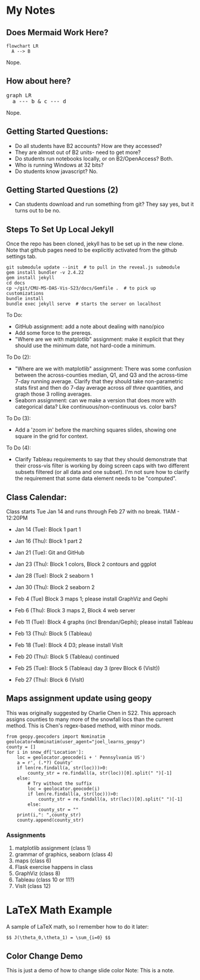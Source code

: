 # My Notes #

## Does Mermaid Work Here?

```mermaid
flowchart LR
  A --> B
```
Nope.


## How about here?
<pre class="mermaid">
graph LR
  a --- b & c --- d
</pre>
<script src="https://cdn.jsdelivr.net/npm/mermaid@10.9.1/dist/mermaid.min.js"></script>
Nope.


## Getting Started Questions:
* Do all students have B2 accounts? How are they accessed?
 * They are almost out of B2 units- need to get more?
* Do students run notebooks locally, or on B2/OpenAccess? Both.
* Who is running Windows at 32 bits?
* Do students know javascript? No.


## Getting Started Questions (2)
* Can students download and run something from git? They say yes, but
  it turns out to be no.



## Steps To Set Up Local Jekyll
Once the repo has been cloned, jekyll has to be set up in the new
clone.  Note that github pages need to be explicitly activated from
the github settings tab.

```
git submodule update --init  # to pull in the reveal.js submodule
gem install bundler -v 2.4.22
gem install jekyll
cd docs
cp ~/git/CMU-MS-DAS-Vis-S23/docs/Gemfile .  # to pick up customizations
bundle install
bundle exec jekyll serve  # starts the server on localhost
```



To Do:
* GitHub assignment: add a note about dealing with nano/pico
* Add some force to the prereqs.
* "Where are we with matplotlib" assignment: make it explicit that they should
  use the minimum date, not hard-code a minimum.


To Do (2):
* "Where are we with matplotlib" assignment: There was some confusion between
  the across-counties median, Q1, and Q3 and the across-time 7-day running
  average.  Clarify that they should take non-parametric stats first and then
  do 7-day average across *all three* quantities, and graph those 3 rolling averages.
* Seaborn assignment: can we make a version that does more with categorical data? Like
  continuous/non-continuous vs. color bars?


To Do (3):
* Add a 'zoom in' before the marching squares slides, showing one square
  in the grid for context.


To Do (4):
* Clarify Tableau requirements to say that they should demonstrate that their
  cross-vis filter is working by doing screen caps with two different subsets
  filtered (or all data and one subset).  I'm not sure how to clarify the
  requirement that some data element needs to be "computed".



## Class Calendar:

Class starts Tue Jan 14 and runs through Feb 27 with no break.
11AM - 12:20PM

* Jan 14 (Tue): Block 1 part 1
* Jan 16 (Thu): Block 1 part 2
* Jan 21 (Tue): Git and GitHub
* Jan 23 (Thu): Block 1 colors, Block 2 contours and ggplot
* Jan 28 (Tue): Block 2 seaborn 1
* Jan 30 (Thu): Block 2 seaborn 2


* Feb 4 (Tue) Block 3 maps 1; please install GraphViz and Gephi
* Feb 6 (Thu): Block 3 maps 2, Block 4 web server
* Feb 11 (Tue): Block 4 graphs (incl Brendan/Gephi); please install Tableau
* Feb 13 (Thu): Block 5 (Tableau)
* Feb 18 (Tue): Block 4 D3; please install VisIt
* Feb 20 (Thu): Block 5 (Tableau) continued


* Feb 25 (Tue): Block 5 (Tableau) day 3 (prev Block 6 (VisIt))
* Feb 27 (Thu): Block 6 (VisIt)



## Maps assignment update using geopy

This was originally suggested by Charlie Chen in S22.  This
approach assigns counties to many more of the snowfall locs
than the current method.  This is Chen's regex-based method,
with minor mods.

```
from geopy.geocoders import Nominatim
geolocator=Nominatim(user_agent="joel_learns_geopy")
county = []
for i in snow_df['Location']:
    loc = geolocator.geocode(i + ' Pennsylvania US')
    a = r', (.*?) County'
    if len(re.findall(a, str(loc)))>0:
        county_str = re.findall(a, str(loc))[0].split(" ")[-1]
    else:
        # Try without the suffix
        loc = geolocator.geocode(i)
        if len(re.findall(a, str(loc)))>0:
            county_str = re.findall(a, str(loc))[0].split(" ")[-1]
        else:
            county_str = ""
    print(i,": ",county_str)
    county.append(county_str)
```



### Assignments
1. matplotlib assignment (class 1)
2. grammar of graphics, seaborn (class 4)
4. maps (class 6)
5. Flask exercise happens in class
6. GraphViz (class 8)
7. Tableau (class 10 or 11?)
8. VisIt (class 12)



# LaTeX Math Example

A sample of LaTeX math, so I remember how to do it later:

`$$ J(\theta_0,\theta_1) = \sum_{i=0} $$`



<!-- .slide: data-background="#ff0000" -->
## Color Change Demo ##
This is just a demo of how to change slide color
Note:
This is a note.

